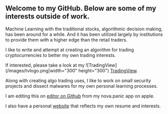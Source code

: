## Welcome to my GitHub. Below are some of my interests outside of work.

Machine Learning with the traditional stocks, algorithmic decision making, has been around for a while. And it has been utilized largely by institutions to provide them with a higher edge than the retail traders.

I like to write and attempt at creating an algorithm for trading cryptocurrencies to better my own trading interests.

If interested, please take a look at my ![TradingView](/images/tvlogo.png|width="300" height="300") [TradingView](https://www.tradingview.com/u/ChaiQixuan/#published-scripts).




Along with creating algo trading uses, I like to work on small security projects and dissect malwares for my own personal learning processes.

I am editing this on [editor on Github](https://github.com/joypark/joypark.github.io/edit/main/README.md) from my nova.panic app on apple.

I also have a personal [website](https://qixuan.me) that reflects my own resume and interests. 



